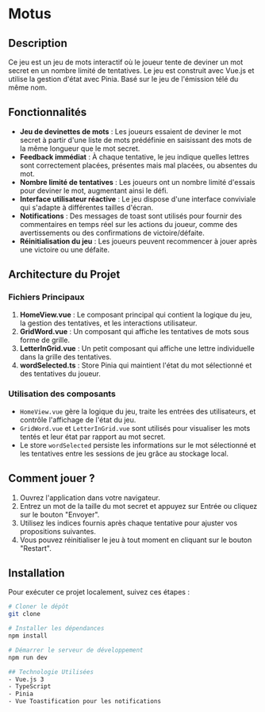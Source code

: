 # Motus

## Description
Ce jeu est un jeu de mots interactif où le joueur tente de deviner un mot secret en un nombre limité de tentatives. Le jeu est construit avec Vue.js et utilise la gestion d'état avec Pinia. Basé sur le jeu de l'émission télé du même nom.

## Fonctionnalités

- **Jeu de devinettes de mots** : Les joueurs essaient de deviner le mot secret à partir d'une liste de mots prédéfinie en saisissant des mots de la même longueur que le mot secret.
- **Feedback immédiat** : À chaque tentative, le jeu indique quelles lettres sont correctement placées, présentes mais mal placées, ou absentes du mot.
- **Nombre limité de tentatives** : Les joueurs ont un nombre limité d'essais pour deviner le mot, augmentant ainsi le défi.
- **Interface utilisateur réactive** : Le jeu dispose d'une interface conviviale qui s'adapte à différentes tailles d'écran.
- **Notifications** : Des messages de toast sont utilisés pour fournir des commentaires en temps réel sur les actions du joueur, comme des avertissements ou des confirmations de victoire/défaite.
- **Réinitialisation du jeu** : Les joueurs peuvent recommencer à jouer après une victoire ou une défaite.

## Architecture du Projet

### Fichiers Principaux

1. **HomeView.vue** : Le composant principal qui contient la logique du jeu, la gestion des tentatives, et les interactions utilisateur.
2. **GridWord.vue** : Un composant qui affiche les tentatives de mots sous forme de grille.
3. **LetterInGrid.vue** : Un petit composant qui affiche une lettre individuelle dans la grille des tentatives.
4. **wordSelected.ts** : Store Pinia qui maintient l'état du mot sélectionné et des tentatives du joueur.

### Utilisation des composants

- `HomeView.vue` gère la logique du jeu, traite les entrées des utilisateurs, et contrôle l'affichage de l'état du jeu.
- `GridWord.vue` et `LetterInGrid.vue` sont utilisés pour visualiser les mots tentés et leur état par rapport au mot secret.
- Le store `wordSelected` persiste les informations sur le mot sélectionné et les tentatives entre les sessions de jeu grâce au stockage local.

## Comment jouer ?

1. Ouvrez l'application dans votre navigateur.
2. Entrez un mot de la taille du mot secret et appuyez sur Entrée ou cliquez sur le bouton "Envoyer".
3. Utilisez les indices fournis après chaque tentative pour ajuster vos propositions suivantes.
4. Vous pouvez réinitialiser le jeu à tout moment en cliquant sur le bouton "Restart".

## Installation

Pour exécuter ce projet localement, suivez ces étapes :

```bash
# Cloner le dépôt
git clone 

# Installer les dépendances
npm install

# Démarrer le serveur de développement
npm run dev

## Technologie Utilisées
- Vue.js 3
- TypeScript
- Pinia
- Vue Toastification pour les notifications

